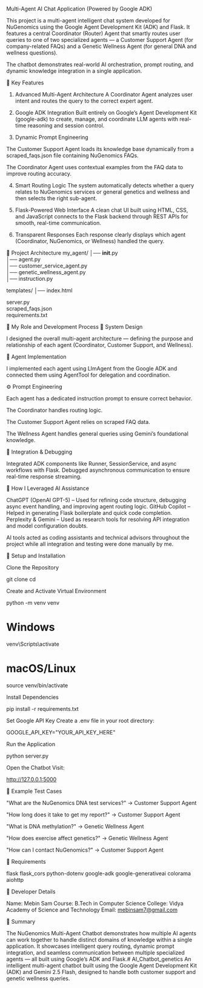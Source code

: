 Multi-Agent AI Chat Application (Powered by Google ADK)

This project is a multi-agent intelligent chat system developed for NuGenomics using the Google Agent Development Kit (ADK) and Flask.
It features a central Coordinator (Router) Agent that smartly routes user queries to one of two specialized agents —
a Customer Support Agent (for company-related FAQs) and a Genetic Wellness Agent (for general DNA and wellness questions).

The chatbot demonstrates real-world AI orchestration, prompt routing, and dynamic knowledge integration in a single application.

🔹 Key Features

1. Advanced Multi-Agent Architecture
A Coordinator Agent analyzes user intent and routes the query to the correct expert agent.

2. Google ADK Integration
Built entirely on Google’s Agent Development Kit (google-adk) to create, manage, and coordinate LLM agents with real-time reasoning and session control.

3. Dynamic Prompt Engineering

The Customer Support Agent loads its knowledge base dynamically from a scraped_faqs.json file containing NuGenomics FAQs.

The Coordinator Agent uses contextual examples from the FAQ data to improve routing accuracy.

4. Smart Routing Logic
The system automatically detects whether a query relates to NuGenomics services or general genetics and wellness and then selects the right sub-agent.

5. Flask-Powered Web Interface
A clean chat UI built using HTML, CSS, and JavaScript connects to the Flask backend through REST APIs for smooth, real-time communication.

6. Transparent Responses
Each response clearly displays which agent (Coordinator, NuGenomics, or Wellness) handled the query.

🔹 Project Architecture
my_agent/
│── __init__.py                
│── agent.py                    
│── customer_service_agent.py   
│── genetic_wellness_agent.py   
│── instruction.py             

templates/
│── index.html                 

server.py                     
scraped_faqs.json         
requirements.txt             

🔹 My Role and Development Process
🧩 System Design

I designed the overall multi-agent architecture — defining the purpose and relationship of each agent (Coordinator, Customer Support, and Wellness).

🧠 Agent Implementation

I implemented each agent using LlmAgent from the Google ADK and connected them using AgentTool for delegation and coordination.

⚙️ Prompt Engineering

Each agent has a dedicated instruction prompt to ensure correct behavior.

The Coordinator handles routing logic.

The Customer Support Agent relies on scraped FAQ data.

The Wellness Agent handles general queries using Gemini’s foundational knowledge.

🔄 Integration & Debugging

Integrated ADK components like Runner, SessionService, and async workflows with Flask.
Debugged asynchronous communication to ensure real-time response streaming.

🔹 How I Leveraged AI Assistance

ChatGPT (OpenAI GPT-5) – Used for refining code structure, debugging async event handling, and improving agent routing logic.
GitHub Copilot – Helped in generating Flask boilerplate and quick code completion.
Perplexity & Gemini – Used as research tools for resolving API integration and model configuration doubts.

AI tools acted as coding assistants and technical advisors throughout the project while all integration and testing were done manually by me.

🔹 Setup and Installation

Clone the Repository

git clone <your-repository-link>
cd <your-repository-folder>


Create and Activate Virtual Environment

python -m venv venv
# Windows
venv\Scripts\activate
# macOS/Linux
source venv/bin/activate


Install Dependencies

pip install -r requirements.txt


Set Google API Key
Create a .env file in your root directory:

GOOGLE_API_KEY="YOUR_API_KEY_HERE"


Run the Application

python server.py


Open the Chatbot
Visit:

http://127.0.0.1:5000

🔹 Example Test Cases

"What are the NuGenomics DNA test services?" → Customer Support Agent

"How long does it take to get my report?" → Customer Support Agent

"What is DNA methylation?" → Genetic Wellness Agent

"How does exercise affect genetics?" → Genetic Wellness Agent

"How can I contact NuGenomics?" → Customer Support Agent

🔹 Requirements

flask
flask_cors
python-dotenv
google-adk
google-generativeai
colorama
aiohttp

🔹 Developer Details

Name: Mebin Sam
Course: B.Tech in Computer Science
College: Vidya Academy of Science and Technology
Email: mebinsam7@gmail.com

🔹 Summary

The NuGenomics Multi-Agent Chatbot demonstrates how multiple AI agents can work together to handle distinct domains of knowledge within a single application.
It showcases intelligent query routing, dynamic prompt integration, and seamless communication between multiple specialized agents — all built using Google’s ADK and Flask.# AI_Chatbot_genetics
An intelligent multi-agent chatbot built using the Google Agent Development Kit (ADK) and Gemini 2.5 Flash, designed to handle both customer support and genetic wellness queries.
